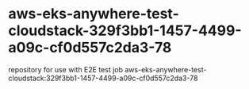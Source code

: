# aws-eks-anywhere-test-cloudstack-329f3bb1-1457-4499-a09c-cf0d557c2da3-78
repository for use with E2E test job aws-eks-anywhere-test-cloudstack:329f3bb1-1457-4499-a09c-cf0d557c2da3-78
